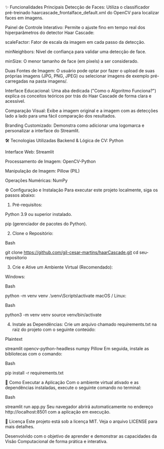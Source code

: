 ✨ Funcionalidades Principais
Detecção de Faces: Utiliza o classificador pré-treinado haarcascade_frontalface_default.xml do OpenCV para localizar faces em imagens.

Painel de Controle Interativo: Permite o ajuste fino em tempo real dos hiperparâmetros do detector Haar Cascade:

scaleFactor: Fator de escala da imagem em cada passo da detecção.

minNeighbors: Nível de confiança para validar uma detecção de face.

minSize: O menor tamanho de face (em pixels) a ser considerado.

Duas Fontes de Imagem: O usuário pode optar por fazer o upload de suas próprias imagens (JPG, PNG, JPEG) ou selecionar imagens de exemplo pré-carregadas na pasta imagens/.

Interface Educacional: Uma aba dedicada ("Como o Algoritmo Funciona?") explica os conceitos teóricos por trás do Haar Cascade de forma clara e acessível.

Comparação Visual: Exibe a imagem original e a imagem com as detecções lado a lado para uma fácil comparação dos resultados.

Branding Customizado: Demonstra como adicionar uma logomarca e personalizar a interface do Streamlit.

🛠️ Tecnologias Utilizadas
Backend & Lógica de CV: Python

Interface Web: Streamlit

Processamento de Imagem: OpenCV-Python

Manipulação de Imagem: Pillow (PIL)

Operações Numéricas: NumPy

⚙️ Configuração e Instalação
Para executar este projeto localmente, siga os passos abaixo:

1. Pré-requisitos:

Python 3.9 ou superior instalado.

pip (gerenciador de pacotes do Python).

2. Clone o Repositório:

Bash

git clone https://github.com/gil-cesar-martins/haarCascade.git
cd seu-repositorio

3. Crie e Ative um Ambiente Virtual (Recomendado):

Windows:

Bash

python -m venv venv
.\venv\Scripts\activate
macOS / Linux:

Bash

python3 -m venv venv
source venv/bin/activate

4. Instale as Dependências:
Crie um arquivo chamado requirements.txt na raiz do projeto com o seguinte conteúdo:

Plaintext

streamlit
opencv-python-headless
numpy
Pillow
Em seguida, instale as bibliotecas com o comando:

Bash

pip install -r requirements.txt


🚀 Como Executar a Aplicação
Com o ambiente virtual ativado e as dependências instaladas, execute o seguinte comando no terminal:

Bash

streamlit run app.py
Seu navegador abrirá automaticamente no endereço http://localhost:8501 com a aplicação em execução.

📄 Licença
Este projeto está sob a licença MIT. Veja o arquivo LICENSE para mais detalhes.

Desenvolvido com o objetivo de aprender e demonstrar as capacidades da Visão Computacional de forma prática e interativa.
